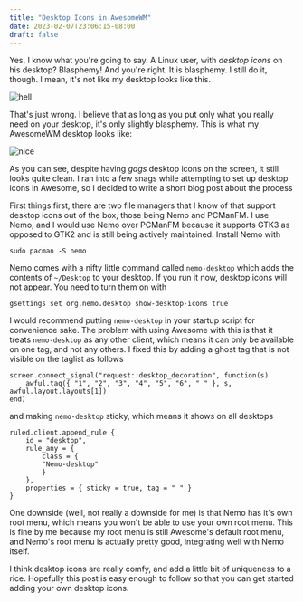 ```yaml
---
title: "Desktop Icons in AwesomeWM"
date: 2023-02-07T23:06:15-08:00
draft: false
---
```


Yes, I know what you're going to say. A Linux user, with *desktop icons* on his desktop? Blasphemy! And you're right. It is blasphemy. I still do it, though. I mean, it's not like my desktop looks like this.

![hell](/hell.jpg "Hell.")

That's just wrong. I believe that as long as you put only what you really need on your desktop, it's only slightly blasphemy. This is what my AwesomeWM desktop looks like:

![nice](/nice.png "Heaven.")

As you can see, despite having *gags* desktop icons on the screen, it still looks quite clean. I ran into a few snags while attempting to set up desktop icons in Awesome, so I decided to write a short blog post about the process

First things first, there are two file managers that I know of that support desktop icons out of the box, those being Nemo and PCManFM. I use Nemo, and I would use Nemo over PCManFM because it supports GTK3 as opposed to GTK2 and is still being actively maintained. Install Nemo with 
```
sudo pacman -S nemo
```

Nemo comes with a nifty little command called `nemo-desktop` which adds the contents of `~/Desktop` to your desktop. If you run it now, desktop icons will not appear. You need to turn them on with 
```
gsettings set org.nemo.desktop show-desktop-icons true
```

I would recommend putting `nemo-desktop` in your startup script for convenience sake. The problem with using Awesome with this is that it treats `nemo-desktop` as any other client, which means it can only be available on one tag, and not any others. I fixed this by adding a ghost tag that is not visible on the taglist as follows
```
screen.connect_signal("request::desktop_decoration", function(s)
	awful.tag({ "1", "2", "3", "4", "5", "6", " " }, s, awful.layout.layouts[1])
end)
```

and making `nemo-desktop` sticky, which means it shows on all desktops
```
ruled.client.append_rule {
    id = "desktop",
    rule_any = {
        class = {
        "Nemo-desktop"
        }
    },
    properties = { sticky = true, tag = " " }
}
```

One downside (well, not really a downside for me) is that Nemo has it's own root menu, which means you won't be able to use your own root menu. This is fine by me because my root menu is still Awesome's default root menu, and Nemo's root menu is actually pretty good, integrating well with Nemo itself.

I think desktop icons are really comfy, and add a little bit of uniqueness to a rice. Hopefully this post is easy enough to follow so that you can get started adding your own desktop icons.
